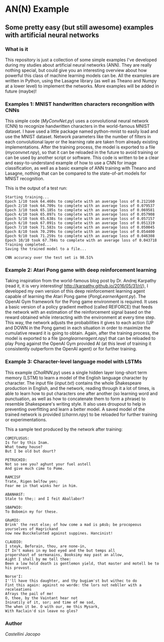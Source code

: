 # AN(N) Example

## Some pretty easy (but still awesome) examples with artificial neural networks

### What is it
This repository is just a collection of some simple examples I've developed during my studies about artificial neural networks (ANN). They are really nothing special, but could give you an interesting overview about how powerful this class of machine learning models can be. All the examples are written in Python, using the Lasagne library (as well as Theano and Numpy at a lower level) to implement the networks. More examples will be added in future (maybe)!

### Examples 1: MNIST handwritten characters recongnition with CNNs
This simple code (*MyConvNet.py*) uses a convolutional neural network (CNN) to recognize handwritten characters in the world-famous MNIST dataset. I have used a little package named python-mnist to easily load and use the MNIST dataset. Network parameters like the number of filters in each convolutional layer or the learning rate are taken from already existing implementations. After the training process, the model is exported to a file (*myconvnet.npy*), so that it can be reloaded in the future to avoid training or can be used by another script or software. This code is written to be a clear and easy-to-understand example of how to use a CNN for image classification, as well as a basic example of ANN training with Theano and Lasagne, nothing that can be compared to the state-of-art models for MNIST recognition.

This is the output of a test run:

```
Starting training...
Epoch 1/10 took 64.460s to complete with an average loss of 0.212160
Epoch 2/10 took 64.709s to complete with an average loss of 0.079537
Epoch 3/10 took 65.185s to complete with an average loss of 0.069581
Epoch 4/10 took 65.097s to complete with an average loss of 0.057908
Epoch 5/10 took 65.638s to complete with an average loss of 0.057157
Epoch 6/10 took 67.091s to complete with an average loss of 0.051319
Epoch 7/10 took 71.583s to complete with an average loss of 0.050045
Epoch 8/10 took 70.299s to complete with an average loss of 0.054400
Epoch 9/10 took 71.259s to complete with an average loss of 0.046308
Epoch 10/10 took 67.784s to complete with an average loss of 0.043718
Training completed...
Saving the trained model to a file...

CNN accuracy over the test set is 98.51%
```

### Example 2: Atari Pong game with deep reinforcement learning
Taking inspiration from the world-famous blog post by Dr. Andrej Karpathy (read it, it is very interesting! http://karpathy.github.io/2016/05/31/rl/), I developed my own version of this deep reinforcement learning agent capable of learning the Atari Pong game (*PongLearnerAgent.py*). The OpenAI Gym framework for the Pong game environment is required. It uses a basic version of a policy gradient method (called REIFORCE) that feeds the network with an estimation of the reinforcement signal based on the reward obtained while interacting with the environment at every time step. This way, the network adjusts the probabilities it gives to each action (UP and DOWN in the Pong game) in each situation in order to maximize the cumulative reward it is going to obtain. Again, after the training process, the model is exported to a file (*ponglearneragent.npy*) that can be reloaded to play Pong against the OpenAI Gym provided AI (at this level of training it consistently outperform the OpenAI agent) or for further training.

### Example 3: Character-level language model with LSTMs
This example (*ChaRNN.py*) uses a single hidden layer long-short term memory (LSTM) to learn a model of the English language character by character. The input file (*input.txt*) contains the whole Shakespeare production in English, and the network, reading through it a lot of times, is able to learn how to put characters one after another (so learning word and punctuation, as well as how to concatenate them to form a phrase) to resemble Shakespeare's writing style. It also uses droupout to help in preventing overfitting and learn a better model. A saved model of the trained network is provided (*charnn.npy*) to be reloaded for further training or experimentations.

This a sample text produced by the network after training:

```
COMIFLUSUS:
Is for by this Inam.
What towmy house?
But I be old but dourt?

PETRUCHIO:
Not so see you? aghunt your fuel astell
And give much cime to Pome.

RAMCISF
Trate, Rigen belfow yen;
Fear me in that winks her in him.

ABANHAST:
Stale to the;: and I feit Aballabor?

SBAPWIO:
To Bobomin my for these.

GRoMIO:
Brink' the rest else; of how come a mad is pAsb; be procopeous yourselves of Hagrickand
now new Bucckelunted against suppines. Hancinist!

CLAUDIO:
I steyk, Beforain, thou, are none-in,
If In't makes in my bod eyed and the but temps all
propershast of sermanains, Booksimy may past an allow,
Aight I shall by me tell thee:
Been a low hold death is gentlemon yield, that master and motell be to his provost.

Norse'I:
I''ll have this daughter, and thy bugiam'st but withec to do
Fint this again: against no worde: the lors not nebller with a receleatiens
Afrays the pail of me!
O, thee, by the Vaintant hear not
Ininatily of it, sor; and time of me sod,
The when it be. O with our, me this Mysark,
With Raclain'd sin leave no gles?
```

### Author
*Castellini Jacopo*
